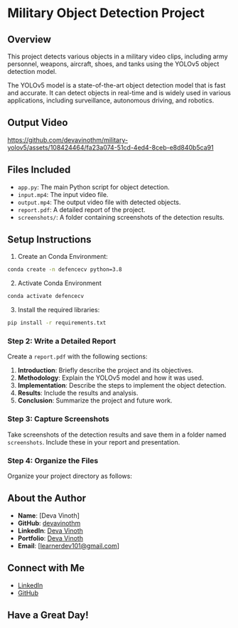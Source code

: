 # Military Object Detection Project

## Overview

This project detects various objects in a military video clips, including army personnel, weapons, aircraft, shoes, and tanks using the YOLOv5 object detection model.

The YOLOv5 model is a state-of-the-art object detection model that is fast and accurate. It can detect objects in real-time and is widely used in various applications, including surveillance, autonomous driving, and robotics.

## Output Video


https://github.com/devavinothm/military-yolov5/assets/108424464/fa23a074-51cd-4ed4-8ceb-e8d840b5ca91



## Files Included

- `app.py`: The main Python script for object detection.
- `input.mp4`: The input video file.
- `output.mp4`: The output video file with detected objects.
- `report.pdf`: A detailed report of the project.
- `screenshots/`: A folder containing screenshots of the detection results.

## Setup Instructions

1. Create an Conda Environment:

```sh
conda create -n defencecv python=3.8
```

2. Activate Conda Environment

```sh
conda activate defencecv
```

3. Install the required libraries:
   
```sh
pip install -r requirements.txt
```


### Step 2: Write a Detailed Report

Create a `report.pdf` with the following sections:

1. **Introduction**: Briefly describe the project and its objectives.
2. **Methodology**: Explain the YOLOv5 model and how it was used.
3. **Implementation**: Describe the steps to implement the object detection.
4. **Results**: Include the results and analysis.
5. **Conclusion**: Summarize the project and future work.

### Step 3: Capture Screenshots

Take screenshots of the detection results and save them in a folder named `screenshots`. Include these in your report and presentation.

### Step 4: Organize the Files

Organize your project directory as follows:


## About the Author

- **Name**: [Deva Vinoth]
- **GitHub**: [devavinothm](https://github.com/devavinothm/)
- **LinkedIn**: [Deva Vinoth](https://www.linkedin.com/in/devavinoth/)
- **Portfolio**: [Deva Vinoth](https://deva-vinoth.web.app/)
- **Email**: [learnerdev101@gmail.com]


## Connect with Me

- [LinkedIn](https://www.linkedin.com/in/devavinoth/)
- [GitHub](https://github.com/devavinothm/)

## Have a Great Day!
